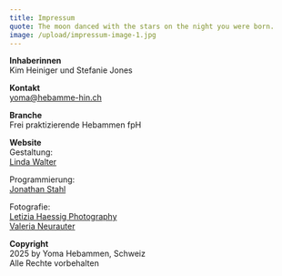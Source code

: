 ```yaml
---
title: Impressum
quote: The moon danced with the stars on the night you were born.
image: /upload/impressum-image-1.jpg
---
```

**Inhaberinnen**\
Kim Heiniger und Stefanie Jones

**Kontakt**\
yoma@hebamme-hin.ch

**Branche**\
Frei praktizierende Hebammen fpH

**Website**\
Gestaltung: \
[Linda Walter](https://linda-walter.com)

Programmierung: \
[Jonathan Stahl](https://jonathanstahl.ch) 

Fotografie: \
[Letizia Haessig Photography](https://lety.ch "https\://lety.ch")\
[Valeria Neurauter](https://www.instagram.com/valeria.neurauter/?hl=de)

**Copyright**\
2025 by Yoma Hebammen, Schweiz\
Alle Rechte vorbehalten
